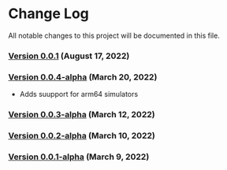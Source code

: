 # Change Log
All notable changes to this project will be documented in this file.

### [Version 0.0.1](https://github.com/CleverTap/clevertap-directcall-ios-sdk/releases/tag/0.0.1) (August 17, 2022)

### [Version 0.0.4-alpha](https://github.com/CleverTap/clevertap-directcall-ios-sdk/releases/tag/0.0.4-alpha) (March 20, 2022)

- Adds suupport for arm64 simulators

### [Version 0.0.3-alpha](https://github.com/CleverTap/clevertap-directcall-ios-sdk/releases/tag/0.0.3-alpha) (March 12, 2022)

### [Version 0.0.2-alpha](https://github.com/CleverTap/clevertap-directcall-ios-sdk/releases/tag/0.0.2-alpha) (March 10, 2022)

### [Version 0.0.1-alpha](https://github.com/CleverTap/clevertap-directcall-ios-sdk/releases/tag/0.0.1-alpha) (March 9, 2022)


